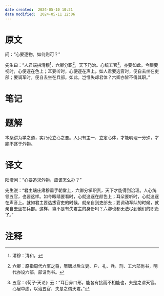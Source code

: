 ```yaml
---
date created:  2024-05-10 10:21
date modified:  2024-05-11 12:06
---
```

# 原文
问：“心要逐物，如何则可？”

先生曰：“人君端拱清穆[^1]，六卿分职[^2]，天下乃治。心统五官[^3]，亦要如此。今眼要视时，心便逐在色上；耳要听时，心便逐在声上。如人君要选官时，便自去坐在吏部；要调军时，便自去坐在兵部。如此，岂惟失却君体？六卿亦皆不得其职。”
# 笔记

# 题解
本条讲为学之道，实乃论立心之要。人只有主一，立定心体，才能明理一分殊，才能不逐于外物。
# 译文
陆澄问：“心要追求外物，应该怎么办？”

先生说：“君主端庄肃穆垂手朝堂上，六卿分掌职责，天下才能得到治理。人心统领五官，也要这样。如今眼睛要看时，心就追逐在颜色上；耳朵要听时，心就追逐在声音上。就如君主要选拔官吏的时候，就亲自到吏部去；要调动军队的时候，就亲自去坐在兵部。这样，岂不是有失君主的身份吗？六卿也都无法尽到他们的职责了。”
# 注释

[^1]: 清穆：清和。
[^2]: 六卿：原指周代六军之将，隋唐以后立吏、户、礼、兵、刑、工六部尚书，明代亦设六部，部设尚书。
[^3]: 五官：《荀子·天论》云：“耳目鼻口形，能各有接而不相能也，夫是之谓天官。心居中虚，以治五官，夫是之谓天君。”